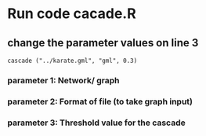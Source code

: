 # Run code cacade.R

## change the parameter values on line 3

` cascade ("../karate.gml", "gml", 0.3) `

### parameter 1: Network/ graph
### parameter 2: Format of file (to take graph input)
### parameter 3: Threshold value for the cascade
